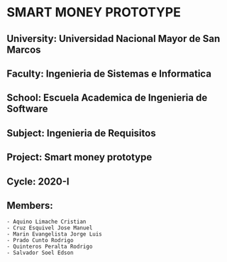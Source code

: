 # SMART MONEY PROTOTYPE
## University: Universidad Nacional Mayor de San Marcos
## Faculty: Ingenieria de Sistemas e Informatica
## School: Escuela Academica de Ingenieria de Software

## Subject: Ingenieria de Requisitos
## Project: Smart money prototype
## Cycle: 2020-I

## Members:
	- Aquino Limache Cristian
	- Cruz Esquivel Jose Manuel
	- Marin Evangelista Jorge Luis
	- Prado Cunto Rodrigo
	- Quinteros Peralta Rodrigo
	- Salvador Soel Edson
